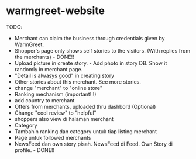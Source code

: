 warmgreet-website
=================
TODO:
- Merchant can claim the business through credentials given by WarmGreet.
- Shopper's page only shows self stories to the visitors. (With replies from the merchants) - DONE!!
- Upload picture in create story. - Add photo in story DB. Show it randomly in merchant page.
- "Detail is alwasys good" in creating story
- Other stories about this merchant. See more stories.
- change "merchant" to "online store"
- Ranking mechanism (important!!!)
- add country to merchant
- Offers from merchants, uploaded thru dashbord (Optional)
- Change "cool review" to "helpful"
- shoppers also view di halaman merchant
- Category
- Tambahin ranking dan category untuk tiap listing merchant
- Page untuk followed merchants
- NewsFeed dan own story pisah. NewsFeed di Feed. Own Story di profile. - DONE!!
